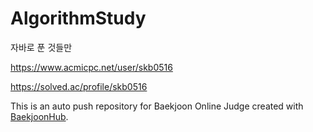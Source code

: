 # AlgorithmStudy

자바로 푼 것들만

https://www.acmicpc.net/user/skb0516

https://solved.ac/profile/skb0516

This is an auto push repository for Baekjoon Online Judge created with [BaekjoonHub](https://github.com/BaekjoonHub/BaekjoonHub).
